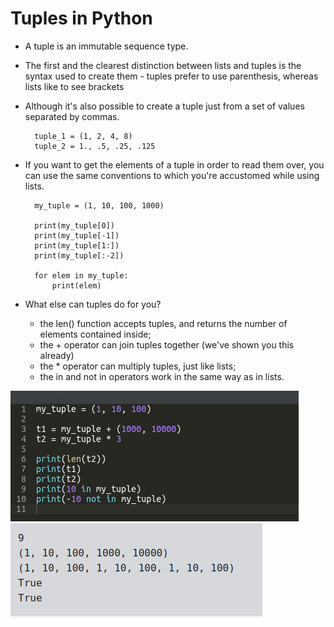 # Tuples in Python

-  A tuple is an immutable sequence type.
- The first and the clearest distinction between lists and tuples is the syntax used to create them - tuples prefer to use parenthesis, whereas lists like to see brackets
- Although it's also possible to create a tuple just from a set of values separated by commas.

        tuple_1 = (1, 2, 4, 8)
        tuple_2 = 1., .5, .25, .125
        

- If you want to get the elements of a tuple in order to read them over, you can use the same conventions to which you're accustomed while using lists.

        my_tuple = (1, 10, 100, 1000)

        print(my_tuple[0])
        print(my_tuple[-1])
        print(my_tuple[1:])
        print(my_tuple[:-2])

        for elem in my_tuple:
            print(elem)


- What else can tuples do for you?

    - the len() function accepts tuples, and returns the number of elements contained inside;
    - the + operator can join tuples together (we've shown you this already)
    - the * operator can multiply tuples, just like lists;
    - the in and not in operators work in the same way as in lists.

![alt text](image.png)
![alt text](image-1.png)

